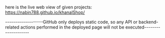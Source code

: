 here is the live web view of given projects: https://nabin788.github.io/khanalShop/

   -------------------GitHub only deploys static code, so any API or backend-related actions performed in the deployed page will not be executed--------------------

